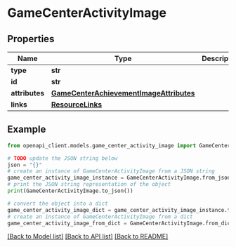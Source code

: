 # GameCenterActivityImage


## Properties

Name | Type | Description | Notes
------------ | ------------- | ------------- | -------------
**type** | **str** |  | 
**id** | **str** |  | 
**attributes** | [**GameCenterAchievementImageAttributes**](GameCenterAchievementImageAttributes.md) |  | [optional] 
**links** | [**ResourceLinks**](ResourceLinks.md) |  | [optional] 

## Example

```python
from openapi_client.models.game_center_activity_image import GameCenterActivityImage

# TODO update the JSON string below
json = "{}"
# create an instance of GameCenterActivityImage from a JSON string
game_center_activity_image_instance = GameCenterActivityImage.from_json(json)
# print the JSON string representation of the object
print(GameCenterActivityImage.to_json())

# convert the object into a dict
game_center_activity_image_dict = game_center_activity_image_instance.to_dict()
# create an instance of GameCenterActivityImage from a dict
game_center_activity_image_from_dict = GameCenterActivityImage.from_dict(game_center_activity_image_dict)
```
[[Back to Model list]](../README.md#documentation-for-models) [[Back to API list]](../README.md#documentation-for-api-endpoints) [[Back to README]](../README.md)


